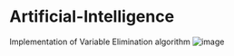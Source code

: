# Artificial-Intelligence

Implementation of Variable Elimination algorithm
![image](https://github.com/Noa-Nussbaum/Artificial-Intelligence/assets/76524924/db52b7b8-e914-4c40-854c-83a90e861b92)

